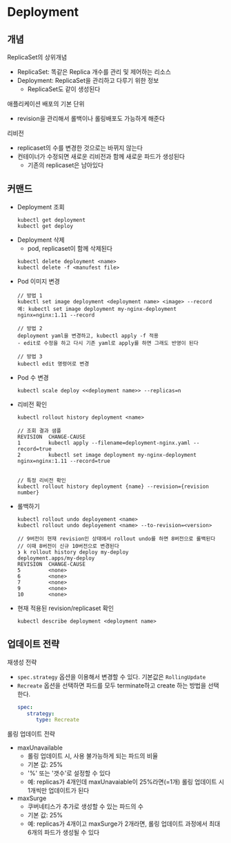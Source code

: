 # Deployment
## 개념
ReplicaSet의 상위개념
- ReplicaSet: 똑같은 Replica 개수를 관리 및 제어하는 리소스
- Deployment: ReplicaSet을 관리하고 다루기 위한 정보
   - ReplicaSet도 같이 생성된다

애플리케이션 배포의 기본 단위
- revision을 관리해서 롤백이나 롤링배포도 가능하게 해준다

리비전
- replicaset의 수를 변경한 것으로는 바뀌지 않는다
- 컨테이너가 수정되면 새로운 리비전과 함께 새로운 파드가 생성된다
   - 기존의 replicaset은 남아있다

## 커맨드
- Deployment 조회
   ```
   kubectl get deployment
   kubectl get deploy
   ```
- Deployment 삭제
   - pod, replicaset이 함께 삭제된다
   ```
   kubectl delete deployment <name>
   kubectl delete -f <manufest file>
   ```
- Pod 이미지 변경
   ```
   // 방법 1
   kubectl set image deployment <deployment name> <image> --record
   예: kubectl set image deployment my-nginx-deployment nginx=nginx:1.11 --record

   // 방법 2
   deployment yaml을 변경하고, kubectl apply -f 적용
   - edit로 수정을 하고 다시 기존 yaml로 apply를 하면 그래도 반영이 된다

   // 방법 3
   kubectl edit 명령어로 변경
   ```
- Pod 수 변경
   ```
   kubectl scale deploy <<deployment name>> --replicas=n
   ```
- 리비전 확인
   ```
   kubectl rollout history deployment <name>
   
   // 조회 결과 샘플
   REVISION  CHANGE-CAUSE
   1         kubectl apply --filename=deployment-nginx.yaml --record=true
   2         kubectl set image deployment my-nginx-deployment nginx=nginx:1.11 --record=true


   // 특정 리비전 확인
   kubectl rollout history deployment {name} --revision={revision number}
   ```
- 롤백하기
   ```
   kubectl rollout undo deployement <name>
   kubectl rollout undo deployement <name> --to-revision=<version>

   // 9버전이 현재 revision인 상태에서 rollout undo를 하면 8버전으로 롤백된다
   // 이때 8버전이 신규 10버전으로 변경된다 
   ❯ k rollout history deploy my-deploy
   deployment.apps/my-deploy
   REVISION  CHANGE-CAUSE
   5         <none>
   6         <none>
   7         <none>
   9         <none>
   10        <none>
   ```
- 현재 적용된 revision/replicaset 확인
   ```
   kubectl describe deployment <deployment name> 
   ```

## 업데이트 전략
재생성 전략
- `spec.strategy` 옵션을 이용해서 변경할 수 있다. 기본값은 `RollingUpdate`
- `Recreate` 옵션을 선택하면 파드를 모두 terminate하고 create 하는 방법을 선택한다. 
   ```yaml
   spec:
      strategy:
         type: Recreate
   ```

롤링 업데이트 전략
- maxUnavailable
   - 롤링 업데이트 시, 사용 불가능하게 되는 파드의 비율
   - 기본 값: 25%
   - '%' 또는 '갯수'로 설정할 수 있다
   - 예: replicas가 4개인데 maxUnavaiable이 25%라면(=1개) 롤링 업데이트 시 1개씩만 업데이트가 된다
- maxSurge
   - 쿠버네티스가 추가로 생성할 수 있는 파드의 수
   - 기본 값: 25%
   - 예: replicas가 4개이고 maxSurge가 2개라면, 롤링 업데이트 과정에서 최대 6개의 파드가 생성될 수 있다